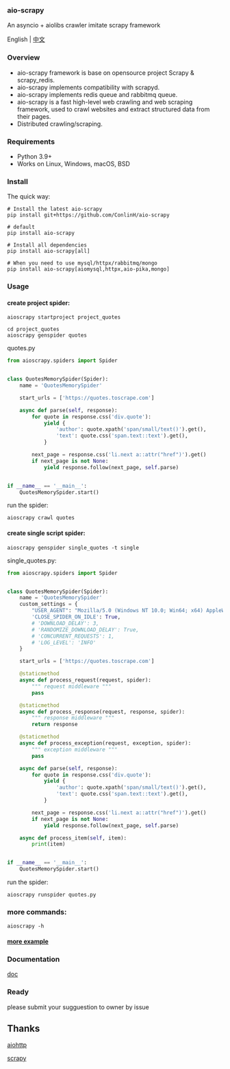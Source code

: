 <!--
![aio-scrapy](./doc/images/aio-scrapy.png)
-->
### aio-scrapy

An asyncio + aiolibs crawler  imitate scrapy framework

English | [中文](./doc/README_ZH.md)

### Overview
- aio-scrapy framework is base on opensource project Scrapy & scrapy_redis.
- aio-scrapy implements compatibility with scrapyd.
- aio-scrapy implements redis queue and rabbitmq queue.
- aio-scrapy is a fast high-level web crawling and web scraping framework, used to crawl websites and extract structured data from their pages.
- Distributed crawling/scraping.
### Requirements

- Python 3.9+
- Works on Linux, Windows, macOS, BSD

### Install

The quick way:

```shell
# Install the latest aio-scrapy
pip install git+https://github.com/ConlinH/aio-scrapy

# default
pip install aio-scrapy

# Install all dependencies 
pip install aio-scrapy[all]

# When you need to use mysql/httpx/rabbitmq/mongo
pip install aio-scrapy[aiomysql,httpx,aio-pika,mongo]
```

### Usage

#### create project spider:

```shell
aioscrapy startproject project_quotes
```

```
cd project_quotes
aioscrapy genspider quotes 
```

quotes.py

```python
from aioscrapy.spiders import Spider


class QuotesMemorySpider(Spider):
    name = 'QuotesMemorySpider'

    start_urls = ['https://quotes.toscrape.com']

    async def parse(self, response):
        for quote in response.css('div.quote'):
            yield {
                'author': quote.xpath('span/small/text()').get(),
                'text': quote.css('span.text::text').get(),
            }

        next_page = response.css('li.next a::attr("href")').get()
        if next_page is not None:
            yield response.follow(next_page, self.parse)


if __name__ == '__main__':
    QuotesMemorySpider.start()

```

run the spider:

```shell
aioscrapy crawl quotes
```

#### create single script spider:

```shell
aioscrapy genspider single_quotes -t single
```

single_quotes.py:

```python
from aioscrapy.spiders import Spider


class QuotesMemorySpider(Spider):
    name = 'QuotesMemorySpider'
    custom_settings = {
        "USER_AGENT": "Mozilla/5.0 (Windows NT 10.0; Win64; x64) AppleWebKit/537.36 (KHTML, like Gecko) Chrome/86.0.4240.198 Safari/537.36",
        'CLOSE_SPIDER_ON_IDLE': True,
        # 'DOWNLOAD_DELAY': 3,
        # 'RANDOMIZE_DOWNLOAD_DELAY': True,
        # 'CONCURRENT_REQUESTS': 1,
        # 'LOG_LEVEL': 'INFO'
    }

    start_urls = ['https://quotes.toscrape.com']

    @staticmethod
    async def process_request(request, spider):
        """ request middleware """
        pass

    @staticmethod
    async def process_response(request, response, spider):
        """ response middleware """
        return response

    @staticmethod
    async def process_exception(request, exception, spider):
        """ exception middleware """
        pass

    async def parse(self, response):
        for quote in response.css('div.quote'):
            yield {
                'author': quote.xpath('span/small/text()').get(),
                'text': quote.css('span.text::text').get(),
            }

        next_page = response.css('li.next a::attr("href")').get()
        if next_page is not None:
            yield response.follow(next_page, self.parse)

    async def process_item(self, item):
        print(item)


if __name__ == '__main__':
    QuotesMemorySpider.start()

```

run the spider:

```shell
aioscrapy runspider quotes.py
```


### more commands:

```shell
aioscrapy -h
```

#### [more example](./example)

### Documentation
[doc](./doc/documentation.md)

### Ready

please submit your sugguestion to owner by issue

## Thanks

[aiohttp](https://github.com/aio-libs/aiohttp/)

[scrapy](https://github.com/scrapy/scrapy)

